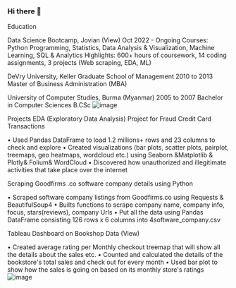 ### Hi there 👋 <data scientists>

<!--
**tinliman/tinliman** is a ✨ _special_ ✨ repository because its `README.md` (this file) appears on your GitHub profile.

Here are some ideas to get you started:

- 🔭 I’m currently working on Car Insurance Claims Prediction project!
- 🌱 I’m currently learning everything about Data Science and Machine Learning!
- 📫 How to reach me: https://www.linkedin.com/in/tin-nandar-liman/
- 😄 Future Goals: I want to learn everything about Data Science and Machine Learning to become a data scientist for myself in the future.
- ⚡ Fun fact: I love to connnect people through Github and LinkedIn to learn more about their professional experience and their projects.
-->

Education

Data Science Bootcamp, Jovian (View)                                                                                 Oct 2022 - Ongoing
Courses: Python Programming, Statistics, Data Analysis & Visualization, Machine Learning, SQL & Analytics
Highlights: 600+ hours of coursework, 14 coding assignments, 3 projects (Web scraping, EDA, ML)

DeVry University, Keller Graduate School of Management 				                                                              2010 to 2013
Master of Business Administration (MBA)

University of Computer Studies, Burma (Myanmar) 					                                                                  2005 to 2007
Bachelor in Computer Sciences B.CSc
![image](https://user-images.githubusercontent.com/121786148/230787968-0f286ebe-d47e-419b-9886-73e9a446cc08.png)

Projects
EDA (Exploratory Data Analysis) Project for Fraud Credit Card Transactions

•	Used Pandas DataFrame to load 1.2 millions+ rows and 23 columns to check and explore 
•	Created visualizations (bar plots, scatter plots, pairplot, treemaps, geo heatmaps, wordcloud etc.)  using Seaborn &Matplotlib & Plotly& Folium& WordCloud
•	Discovered how unauthorized and illegitimate activities that take place over the internet

Scraping Goodfirms .co software company details using Python

•	Scraped software company listings from Goodfirms.co using Requests & BeautifulSoup4
•	Builts functions to scrape company name, company info, focus, stars(reviews), company Urls
•	Put all the data using Pandas DataFrame consisting 126 rows x 6 columns into 4software_company.csv

Tableau Dashboard on Bookshop Data (View)

•	Created average rating per Monthly checkout treemap that will show all the details about the sales etc. 
•	Counted and calculated the details of the bookstore's total sales and check out for every month 
•	Used bar plot to show how the sales is going on based on its monthly store's ratings
![image](https://user-images.githubusercontent.com/121786148/230788008-47db4d1b-cb35-41a2-ba9e-bc002b9c836c.png)
